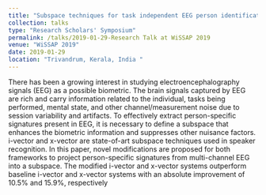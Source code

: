 ```yaml
---
title: "Subspace techniques for task independent EEG person identification"
collection: talks
type: "Research Scholars' Symposium"
permalink: /talks/2019-01-29-Research Talk at WiSSAP 2019
venue: "WiSSAP 2019"
date: 2019-01-29
location: "Trivandrum, Kerala, India "
---
```


There has been a growing interest in studying electroencephalography signals (EEG) as a possible biometric. The brain signals captured by EEG are rich and carry information related to the individual, tasks being performed, mental state, and other channel/measurement noise due to session variability and artifacts. To effectively extract person-specific signatures present in EEG, it is necessary to define a subspace that enhances the biometric information and suppresses other nuisance factors. i-vector and x-vector are state-of-art subspace techniques used in speaker recognition. In this paper, novel modifications are proposed for both frameworks to project person-specific signatures from multi-channel EEG into a subspace. The modified i-vector and x-vector systems outperform baseline i-vector and x-vector systems with an absolute improvement of 10.5% and 15.9%, respectively
